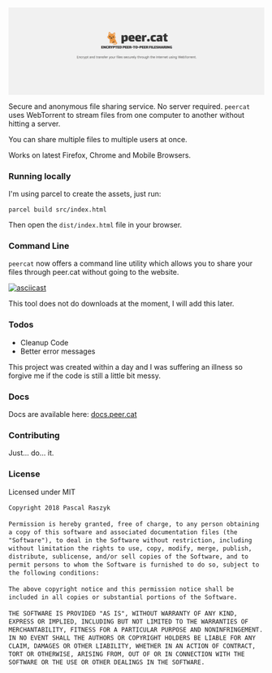 <img align="center" src="https://raw.githubusercontent.com/posixpascal/peer.cat/master/screen_1.png" alt="peer.cat">


Secure and anonymous file sharing service. No server required.
`peercat` uses WebTorrent to stream files from one computer to another without hitting a server.

You can share multiple files to multiple users at once.

Works on latest Firefox, Chrome and Mobile Browsers.

### Running locally

I'm using parcel to create the assets, just run:

```
parcel build src/index.html
```

Then open the `dist/index.html` file in your browser.

### Command Line

`peercat` now offers a command line utility which allows you to share your files through peer.cat without going to the website.

[![asciicast](https://asciinema.org/a/ct09aD5BF8o3D8RH6Da5VUuzU.png)](https://asciinema.org/a/ct09aD5BF8o3D8RH6Da5VUuzU)

This tool does not do downloads at the moment, I will add this later.

### Todos

- Cleanup Code
- Better error messages

This project was created within a day and I was suffering an illness so forgive me if the code is still a little bit messy.

### Docs

Docs are available here: [docs.peer.cat](https://docs.peer.cat)

### Contributing

Just... do... it. 


### License

Licensed under MIT

```
Copyright 2018 Pascal Raszyk

Permission is hereby granted, free of charge, to any person obtaining a copy of this software and associated documentation files (the "Software"), to deal in the Software without restriction, including without limitation the rights to use, copy, modify, merge, publish, distribute, sublicense, and/or sell copies of the Software, and to permit persons to whom the Software is furnished to do so, subject to the following conditions:

The above copyright notice and this permission notice shall be included in all copies or substantial portions of the Software.

THE SOFTWARE IS PROVIDED "AS IS", WITHOUT WARRANTY OF ANY KIND, EXPRESS OR IMPLIED, INCLUDING BUT NOT LIMITED TO THE WARRANTIES OF MERCHANTABILITY, FITNESS FOR A PARTICULAR PURPOSE AND NONINFRINGEMENT. IN NO EVENT SHALL THE AUTHORS OR COPYRIGHT HOLDERS BE LIABLE FOR ANY CLAIM, DAMAGES OR OTHER LIABILITY, WHETHER IN AN ACTION OF CONTRACT, TORT OR OTHERWISE, ARISING FROM, OUT OF OR IN CONNECTION WITH THE SOFTWARE OR THE USE OR OTHER DEALINGS IN THE SOFTWARE.
```











